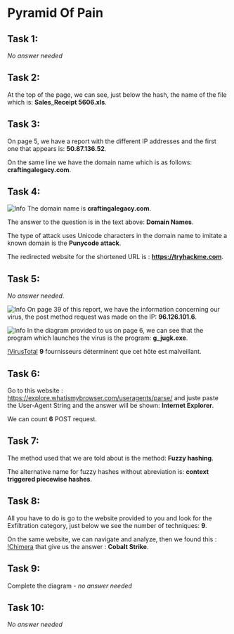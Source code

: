 # Pyramid Of Pain

## Task 1:

*No answer needed*

## Task 2:

At the top of the page, we can see, just below the hash, the name of the file which is: **Sales_Receipt 5606.xls**.

## Task 3:

On page 5, we have a report with the different IP addresses and the first one that appears is: **50.87.136.52**.

On the same line we have the domain name which is as follows: **craftingalegacy.com**.

## Task 4:

![Info](https://daddytoto.please-fuck.me/6u2ET30S0)
The domain name is **craftingalegacy.com**.

The answer to the question is in the text above: **Domain Names**.

The type of attack uses Unicode characters in the domain name to imitate a known domain is the **Punycode attack**.

The redirected website for the shortened URL is : **https://tryhackme.com**.

## Task 5:

*No answer needed*.

![Info](https://daddytoto.please-fuck.me/6u2IZjRPm)
On page 39 of this report, we have the information concerning our virus, the post method request was made on the IP: **96.126.101.6**.

![Info](https://daddytoto.please-fuck.me/6u2JUU9ke)
In the diagram provided to us on page 6, we can see that the program which launches the virus is the program: **g_jugk.exe**.

[!VirusTotal](https://daddytoto.please-fuck.me/6u2KmVwOV)
**9** fournisseurs déterminent que cet hôte est malveillant.

## Task 6:

Go to this website : https://explore.whatismybrowser.com/useragents/parse/ and juste paste the User-Agent String and the answer will be shown: **Internet Explorer**.

We can count **6** POST request.

## Task 7:

The method used that we are told about is the method: **Fuzzy hashing**.

The alternative name for fuzzy hashes without abreviation is: **context triggered piecewise hashes**.

## Task 8:

All you have to do is go to the website provided to you and look for the Exfiltration category, just below we see the number of techniques: **9**.

On the same website, we can navigate and analyze, then we found this :
[!Chimera](https://daddytoto.please-fuck.me/6u2OSd7M8)
that give us the answer : **Cobalt Strike**.

## Task 9:

Complete the diagram - *no answer needed*

## Task 10:

*No answer needed*
